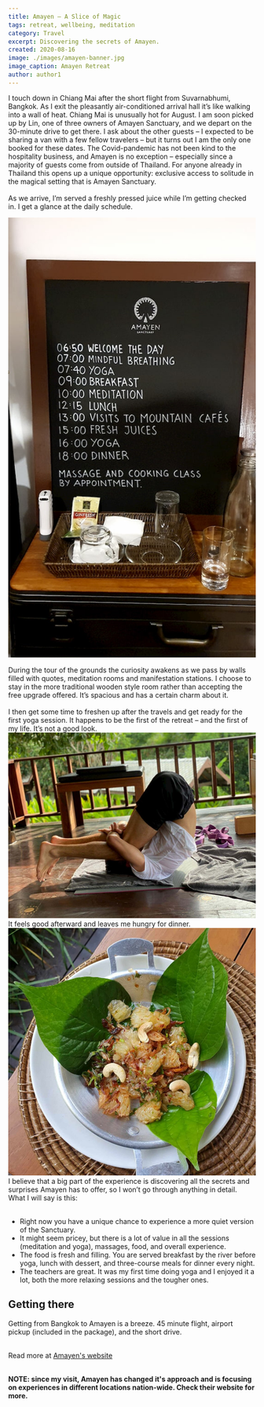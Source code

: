 ```yaml
---
title: Amayen – A Slice of Magic
tags: retreat, wellbeing, meditation
category: Travel
excerpt: Discovering the secrets of Amayen.
created: 2020-08-16
image: ./images/amayen-banner.jpg
image_caption: Amayen Retreat
author: author1
---
```


I touch down in Chiang Mai after the short flight from Suvarnabhumi, Bangkok. As I exit the pleasantly air-conditioned arrival hall it’s like walking into a wall of heat. Chiang Mai is unusually hot for August. I am soon picked up by Lin, one of three owners of Amayen Sanctuary, and we depart on the 30-minute drive to get there. I ask about the other guests – I expected to be sharing a van with a few fellow travelers – but it turns out I am the only one booked for these dates. The Covid-pandemic has not been kind to the hospitality business, and Amayen is no exception – especially since a majority of guests come from outside of Thailand. For anyone already in Thailand this opens up a unique opportunity: exclusive access to solitude in the magical setting that is Amayen Sanctuary.
<br/><br/>
As we arrive, I’m served a freshly pressed juice while I’m getting checked in. I get a glance at the daily schedule.

![Schedule](./images/amayen-schedule.jpg) 

During the tour of the grounds the curiosity awakens as we pass by walls filled with quotes, meditation rooms and manifestation stations. I choose to stay in the more traditional wooden style room rather than accepting the free upgrade offered. It’s spacious and has a certain charm about it.
<br/><br/>
I then get some time to freshen up after the travels and get ready for the first yoga session. It happens to be the first of the retreat – and the first of my life. It’s not a good look.
![Yoga amateur](./images/amayen-yoga.jpg) 
It feels good afterward and leaves me hungry for dinner.
![Appetizer: Grape fruit salad](./images/amayen-food.jpg) 
I believe that a big part of the experience is discovering all the secrets and surprises Amayen has to offer, so I won’t go through anything in detail. What I will say is this:
<br/><br/>
- Right now you have a unique chance to experience a more quiet version of the Sanctuary.
- It might seem pricey, but there is a lot of value in all the sessions (meditation and yoga), massages, food, and overall experience.
- The food is fresh and filling. You are served breakfast by the river before yoga, lunch with dessert, and three-course meals for dinner every night.
- The teachers are great. It was my first time doing yoga and I enjoyed it a lot, both the more relaxing sessions and the tougher ones.

## Getting there

Getting from Bangkok to Amayen is a breeze. 45 minute flight, airport pickup (included in the package), and the short drive.
<br/><br/>

Read more at [Amayen's website](amayen.com)
<br/><br/>

**NOTE: since my visit, Amayen has changed it's approach and is focusing on experiences in different locations nation-wide. Check their website for more.**